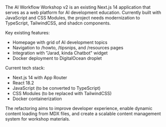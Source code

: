 The AI Workflow Workshop v2 is an existing Next.js 14 application that serves as a web platform for AI development education. Currently built with JavaScript and CSS Modules, the project needs modernization to TypeScript, TailwindCSS, and shadcn components. 

Key existing features:
- Homepage with grid of AI development topics
- Navigation to /howto, /tipsnips, and /resources pages
- Integration with "Jarad, kinda Chatbot" widget
- Docker deployment to DigitalOcean droplet

Current tech stack:
- Next.js 14 with App Router
- React 18.2
- JavaScript (to be converted to TypeScript)
- CSS Modules (to be replaced with TailwindCSS)
- Docker containerization

The refactoring aims to improve developer experience, enable dynamic content loading from MDX files, and create a scalable content management system for workshop materials.